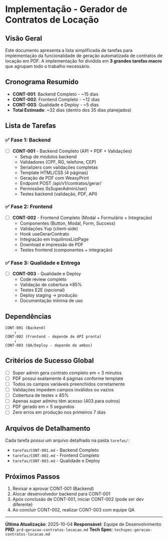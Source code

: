 # Implementação - Gerador de Contratos de Locação

## Visão Geral

Este documento apresenta a lista simplificada de tarefas para implementação da funcionalidade de geração automatizada de contratos de locação em PDF. A implementação foi dividida em **3 grandes tarefas macro** que agrupam todo o trabalho necessário.

## Cronograma Resumido

- **CONT-001**: Backend Completo - ~15 dias
- **CONT-002**: Frontend Completo - ~12 dias
- **CONT-003**: Qualidade e Deploy - ~5 dias
- **Total Estimado**: ~32 dias (dentro dos 35 dias planejados)

## Lista de Tarefas

### ✅ Fase 1: Backend
- [ ] **CONT-001** - Backend Completo (API + PDF + Validações)
  - Setup de módulos backend
  - Validadores (CPF, RG, telefone, CEP)
  - Serializers com validações completas
  - Template HTML/CSS (4 páginas)
  - Geração de PDF com WeasyPrint
  - Endpoint POST /api/v1/contratos/gerar/
  - Permissões (IsSuperAdminUser)
  - Testes backend (validação, PDF, API)

### ✅ Fase 2: Frontend
- [ ] **CONT-002** - Frontend Completo (Modal + Formulário + Integração)
  - Componentes (Button, Modal, Form, Success)
  - Validações Yup (client-side)
  - Hook useGerarContrato
  - Integração em InquilinosListPage
  - Download e impressão de PDF
  - Testes frontend (componentes + integração)

### ✅ Fase 3: Qualidade e Entrega
- [ ] **CONT-003** - Qualidade e Deploy
  - Code review completo
  - Validação de cobertura ≥85%
  - Testes E2E (opcional)
  - Deploy staging → produção
  - Documentação mínima de uso

## Dependências

```
CONT-001 (Backend)
    ↓
CONT-002 (Frontend - depende de API pronta)
    ↓
CONT-003 (QA/Deploy - depende de ambos)
```

## Critérios de Sucesso Global

- [ ] Super admin gera contrato completo em < 3 minutos
- [ ] PDF possui exatamente 4 páginas conforme template
- [ ] Todos os campos variáveis preenchidos corretamente
- [ ] Validações impedem campos inválidos ou vazios
- [ ] Cobertura de testes ≥ 85%
- [ ] Apenas super admins têm acesso (403 para outros)
- [ ] PDF gerado em < 5 segundos
- [ ] Zero erros em produção nos primeiros 7 dias

## Arquivos de Detalhamento

Cada tarefa possui um arquivo detalhado na pasta `tarefas/`:

- `tarefas/CONT-001.md` - Backend Completo
- `tarefas/CONT-002.md` - Frontend Completo
- `tarefas/CONT-003.md` - Qualidade e Deploy

## Próximos Passos

1. Revisar e aprovar CONT-001 (Backend)
2. Alocar desenvolvedor backend para CONT-001
3. Após conclusão de CONT-001, iniciar CONT-002 (pode ser dev diferente)
4. Ao concluir CONT-002, realizar CONT-003 com equipe QA

---

**Última Atualização**: 2025-10-04
**Responsável**: Equipe de Desenvolvimento
**PRD**: `prd-geracao-contratos-locacao.md`
**Tech Spec**: `techspec-geracao-contratos-locacao.md`
